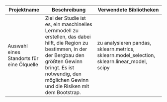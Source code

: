 **Projektname** | **Beschreibung** | **Verwendete Bibliotheken**
------------ | ------------- | -------------
Auswahl eines Standorts für eine Ölquelle | Ziel der Studie ist es, ein maschinelles Lernmodell zu erstellen, das dabei hilft, die Region zu bestimmen, in der der Bergbau den größten Gewinn bringt. Es ist notwendig, den möglichen Gewinn und die Risiken mit dem Bootstrap. | zu analysieren pandas, sklearn.metrics, sklearn.model_selection, sklearn.linear_model, scipy
